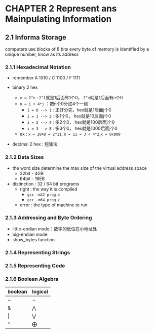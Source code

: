 # CHAPTER 2 Represent ans Mainpulating Information

## 2.1 Informa Storage

computers use blocks of 8 bits
every byte of memory is identified by a unique number, know as its address

### 2.1.1 Hexadecimal Notation
- remember
A 1010 / C 1100 / F 1111

- binary 2 hex
  - `x = 2^n` : `2^1`就是1后面有1个0， `2^n`就是1后面有n个0
  - `n = i + 4*j` ：把n个0分成4个一组
    - `i = 0 --> 1` : 正好分完，hex就是1后面j个0
    - `i = 1 --> 2` : 多1个0， hex就是10后面j个0
    - `i = 2 --> 4` : 多2个0， hex就是100后面j个0
    - `i = 3 --> 8` : 多3个0， hex就是1000后面j个0
  - ex : `x = 2048 = 2^11`, `n = 11 = 3 + 4*2`,`x = 0x800`
- decimal 2 hex : 短除法

### 2.1.2 Data Sizes
- the word size determine the max size of the virtual address space
  - 32bit - 4GB
  - 64bit - 16EB
- distinction : 32 / 64 bit programs
  - right : the way it is compiled
    - `gcc -m32 prog.c`
    - `gcc -m64 prog.c`
  - error : the type of machine to run 
  
### 2.1.3 Addressing and Byte Ordering
- little-endian mode：数字的低位在小地址处 
- big-endian mode
- show_bytes function

### 2.1.4 Representing Strings
### 2.1.5 Representing Code

### 2.1.6 Boolean Algebra
| boolean | logical |
|---|---| 
|  ~  |  $\neg$  | 
|  &  |  $\bigwedge$  |
|  \|  |  $\bigvee$  |
|  ^  |  $\bigoplus$  |
